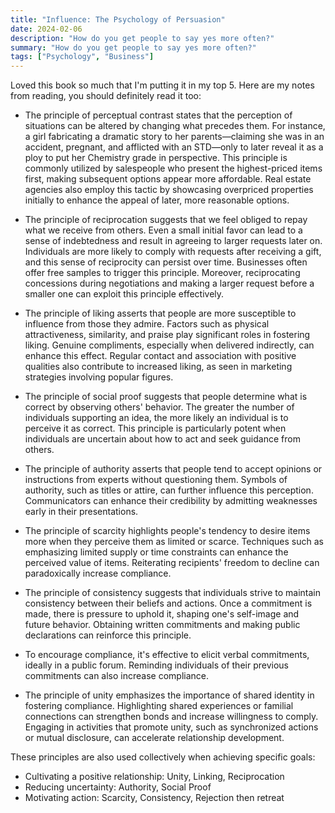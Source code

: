 ```yaml
---
title: "Influence: The Psychology of Persuasion"
date: 2024-02-06
description: "How do you get people to say yes more often?"
summary: "How do you get people to say yes more often?"
tags: ["Psychology", "Business"]
---
```


Loved this book so much that I'm putting it in my top 5. Here are my notes from
reading, you should definitely read it too:

- The principle of perceptual contrast states that the perception of situations can be altered by changing what precedes them. For instance, a girl fabricating a dramatic story to her parents—claiming she was in an accident, pregnant, and afflicted with an STD—only to later reveal it as a ploy to put her Chemistry grade in perspective. This principle is commonly utilized by salespeople who present the highest-priced items first, making subsequent options appear more affordable. Real estate agencies also employ this tactic by showcasing overpriced properties initially to enhance the appeal of later, more reasonable options.

- The principle of reciprocation suggests that we feel obliged to repay what we receive from others. Even a small initial favor can lead to a sense of indebtedness and result in agreeing to larger requests later on. Individuals are more likely to comply with requests after receiving a gift, and this sense of reciprocity can persist over time. Businesses often offer free samples to trigger this principle. Moreover, reciprocating concessions during negotiations and making a larger request before a smaller one can exploit this principle effectively.

- The principle of liking asserts that people are more susceptible to influence from those they admire. Factors such as physical attractiveness, similarity, and praise play significant roles in fostering liking. Genuine compliments, especially when delivered indirectly, can enhance this effect. Regular contact and association with positive qualities also contribute to increased liking, as seen in marketing strategies involving popular figures.

- The principle of social proof suggests that people determine what is correct by observing others' behavior. The greater the number of individuals supporting an idea, the more likely an individual is to perceive it as correct. This principle is particularly potent when individuals are uncertain about how to act and seek guidance from others.

- The principle of authority asserts that people tend to accept opinions or instructions from experts without questioning them. Symbols of authority, such as titles or attire, can further influence this perception. Communicators can enhance their credibility by admitting weaknesses early in their presentations.

- The principle of scarcity highlights people's tendency to desire items more when they perceive them as limited or scarce. Techniques such as emphasizing limited supply or time constraints can enhance the perceived value of items. Reiterating recipients' freedom to decline can paradoxically increase compliance.

- The principle of consistency suggests that individuals strive to maintain consistency between their beliefs and actions. Once a commitment is made, there is pressure to uphold it, shaping one's self-image and future behavior. Obtaining written commitments and making public declarations can reinforce this principle.

- To encourage compliance, it's effective to elicit verbal commitments, ideally in a public forum. Reminding individuals of their previous commitments can also increase compliance.

- The principle of unity emphasizes the importance of shared identity in fostering compliance. Highlighting shared experiences or familial connections can strengthen bonds and increase willingness to comply. Engaging in activities that promote unity, such as synchronized actions or mutual disclosure, can accelerate relationship development.

These principles are also used collectively when achieving specific goals:

- Cultivating a positive relationship: Unity, Linking, Reciprocation
- Reducing uncertainty: Authority, Social Proof
- Motivating action: Scarcity, Consistency, Rejection then retreat
